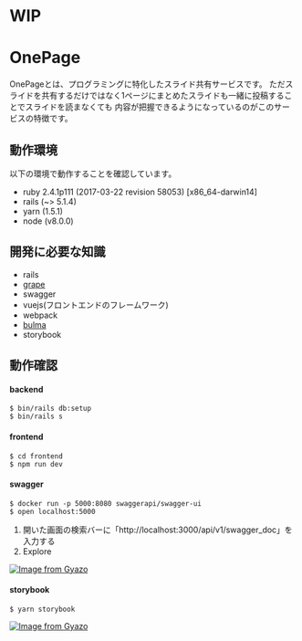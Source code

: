 # WIP

# OnePage
OnePageとは、プログラミングに特化したスライド共有サービスです。
ただスライドを共有するだけではなく1ページにまとめたスライドも一緒に投稿することでスライドを読まなくても
内容が把握できるようになっているのがこのサービスの特徴です。

## 動作環境
以下の環境で動作することを確認しています。

- ruby 2.4.1p111 (2017-03-22 revision 58053) [x86_64-darwin14]
- rails (~> 5.1.4)
- yarn (1.5.1)
- node (v8.0.0)

## 開発に必要な知識
- rails
- [grape](https://github.com/ruby-grape/grape)
- swagger
- vuejs(フロントエンドのフレームワーク)
- webpack
- [bulma](https://bulma.io/)
- storybook

## 動作確認

#### backend
```
$ bin/rails db:setup
$ bin/rails s
```

#### frontend
```
$ cd frontend
$ npm run dev
```

#### swagger
```
$ docker run -p 5000:8080 swaggerapi/swagger-ui
$ open localhost:5000
```

1. 開いた画面の検索バーに「http://localhost:3000/api/v1/swagger_doc」を入力する
2. Explore

[![Image from Gyazo](https://i.gyazo.com/22ed427a2857d504eaff9af7139d74ae.png)](https://gyazo.com/22ed427a2857d504eaff9af7139d74ae)

#### storybook
```
$ yarn storybook
```

[![Image from Gyazo](https://i.gyazo.com/c0687eb44fb5b2f3d1b2a8d9cae2cf6b.png)](https://gyazo.com/c0687eb44fb5b2f3d1b2a8d9cae2cf6b)





